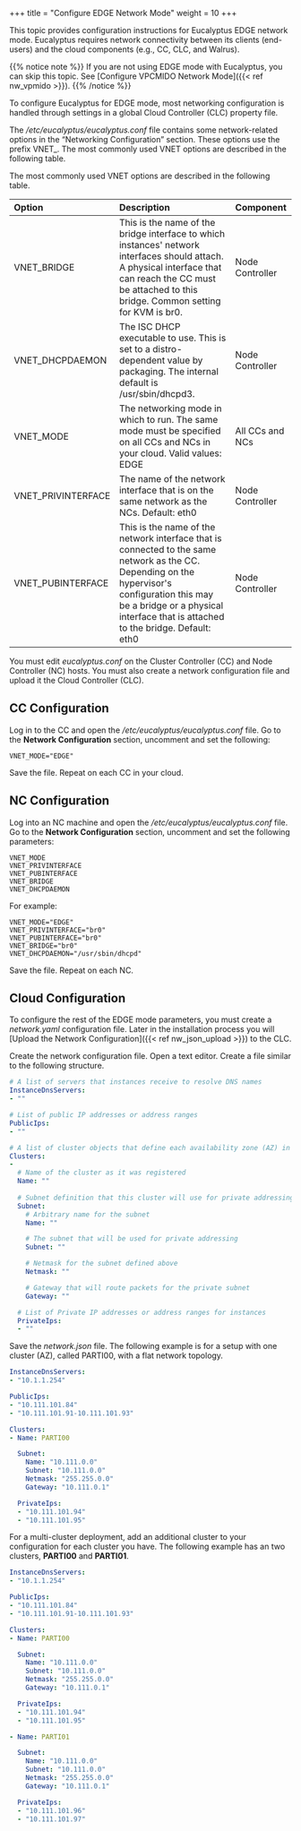+++
title = "Configure EDGE Network Mode"
weight = 10
+++

This topic provides configuration instructions for Eucalyptus EDGE network mode. Eucalyptus requires network connectivity between its clients (end-users) and the cloud components (e.g., CC, CLC, and Walrus).

{{% notice note %}}
If you are not using EDGE mode with Eucalyptus, you can skip this topic. See [Configure VPCMIDO Network Mode]({{< ref nw_vpmido >}}). 
{{% /notice %}}


To configure Eucalyptus for EDGE mode, most networking configuration is handled through settings in a global Cloud Controller (CLC) property file. 

The */etc/eucalyptus/eucalyptus.conf* file contains some network-related options in the “Networking Configuration” section. These options use the prefix VNET_. The most commonly used VNET options are described in the following table. 

The most commonly used VNET options are described in the following table. 



| Option | Description | Component | 
|  :---- |  :---- |  :---- | 
| VNET_BRIDGE | This is the name of the bridge interface to which instances' network interfaces should attach. A physical interface that can reach the CC must be attached to this bridge. Common setting for KVM is br0. | Node Controller | 
| VNET_DHCPDAEMON | The ISC DHCP executable to use. This is set to a distro-dependent value by packaging. The internal default is /usr/sbin/dhcpd3. | Node Controller | 
| VNET_MODE | The networking mode in which to run. The same mode must be specified on all CCs and NCs in your cloud. Valid values: EDGE | All CCs and NCs | 
| VNET_PRIVINTERFACE | The name of the network interface that is on the same network as the NCs. Default: eth0 | Node Controller | 
| VNET_PUBINTERFACE | This is the name of the network interface that is connected to the same network as the CC. Depending on the hypervisor's configuration this may be a bridge or a physical interface that is attached to the bridge. Default: eth0 | Node Controller | 

You must edit *eucalyptus.conf* on the Cluster Controller (CC) and Node Controller (NC) hosts. You must also create a network configuration file and upload it the Cloud Controller (CLC).


## CC Configuration
Log in to the CC and open the */etc/eucalyptus/eucalyptus.conf* file. Go to the **Network Configuration** section, uncomment and set the following: 

    VNET_MODE="EDGE"

Save the file. Repeat on each CC in your cloud. 

## NC Configuration
Log into an NC machine and open the */etc/eucalyptus/eucalyptus.conf* file. Go to the **Network Configuration** section, uncomment and set the following parameters: 

    VNET_MODE
    VNET_PRIVINTERFACE
    VNET_PUBINTERFACE
    VNET_BRIDGE
    VNET_DHCPDAEMON

For example: 

    VNET_MODE="EDGE"
    VNET_PRIVINTERFACE="br0"
    VNET_PUBINTERFACE="br0"
    VNET_BRIDGE="br0"
    VNET_DHCPDAEMON="/usr/sbin/dhcpd"

Save the file. Repeat on each NC. 

## Cloud Configuration
To configure the rest of the EDGE mode parameters, you must create a *network.yaml* configuration file. Later in the installation process you will [Upload the Network Configuration]({{< ref nw_json_upload >}}) to the CLC. 

Create the network configuration file. Open a text editor. Create a file similar to the following structure.

```yaml
# A list of servers that instances receive to resolve DNS names
InstanceDnsServers:
- ""

# List of public IP addresses or address ranges
PublicIps:
- ""

# A list of cluster objects that define each availability zone (AZ) in your cloud
Clusters:
-
  # Name of the cluster as it was registered
  Name: ""
  
  # Subnet definition that this cluster will use for private addressing
  Subnet:
    # Arbitrary name for the subnet
    Name: ""

    # The subnet that will be used for private addressing
    Subnet: ""

    # Netmask for the subnet defined above
    Netmask: ""

    # Gateway that will route packets for the private subnet
    Gateway: ""

  # List of Private IP addresses or address ranges for instances   
  PrivateIps:
  - ""
```

Save the *network.json* file. The following example is for a setup with one cluster (AZ), called PARTI00, with a flat network topology. 

```yaml
InstanceDnsServers:
- "10.1.1.254"

PublicIps:
- "10.111.101.84"
- "10.111.101.91-10.111.101.93"

Clusters:
- Name: PARTI00

  Subnet:
    Name: "10.111.0.0"
    Subnet: "10.111.0.0"
    Netmask: "255.255.0.0"
    Gateway: "10.111.0.1"

  PrivateIps:
  - "10.111.101.94"
  - "10.111.101.95"
```

For a multi-cluster deployment, add an additional cluster to your configuration for each cluster you have. The following example has an two clusters, **PARTI00** and **PARTI01**. 

```yaml
InstanceDnsServers:
- "10.1.1.254"

PublicIps:
- "10.111.101.84"
- "10.111.101.91-10.111.101.93"

Clusters:
- Name: PARTI00

  Subnet:
    Name: "10.111.0.0"
    Subnet: "10.111.0.0"
    Netmask: "255.255.0.0"
    Gateway: "10.111.0.1"

  PrivateIps:
  - "10.111.101.94"
  - "10.111.101.95"

- Name: PARTI01

  Subnet:
    Name: "10.111.0.0"
    Subnet: "10.111.0.0"
    Netmask: "255.255.0.0"
    Gateway: "10.111.0.1"

  PrivateIps:
  - "10.111.101.96"
  - "10.111.101.97"
```


